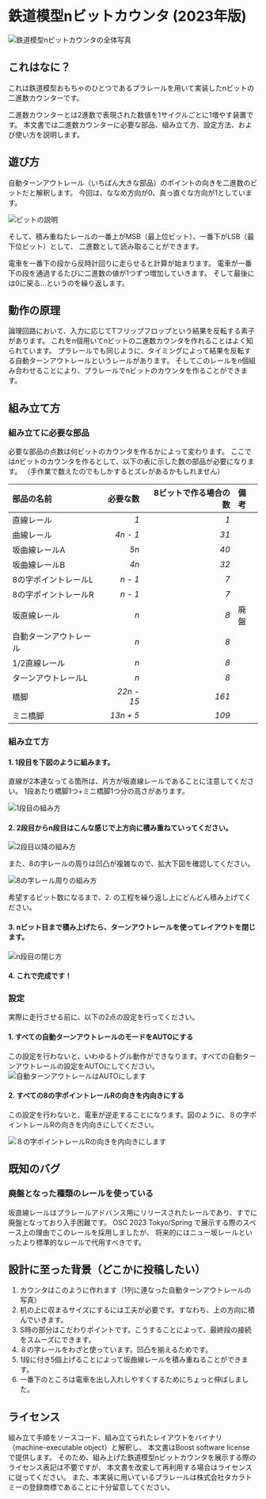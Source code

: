 # 鉄道模型nビットカウンタ (2023年版)

![鉄道模型nビットカウンタの全体写真](./img/0-overview.jpg)

## これはなに？
これは鉄道模型おもちゃのひとつであるプラレールを用いて実装したnビットの二進数カウンターです。

二進数カウンターとは2進数で表現された数値を1サイクルごとに1増やす装置です。
本文書では二進数カウンターに必要な部品、組み立て方、設定方法、および使い方を説明します。

## 遊び方
自動ターンアウトレール（いちばん大きな部品）のポイントの向きを二進数のビットだと解釈します。
今回は、ななめ方向が0、真っ直ぐな方向が1としています。

![ビットの説明](./img/bits.jpg)

そして、積み重ねたレールの一番上がMSB（最上位ビット）、一番下がLSB（最下位ビット）として、
二進数として読み取ることができます。

電車を一番下の段から反時計回りに走らせると計算が始まります。
電車が一番下の段を通過するたびに二進数の値が1つずつ増加していきます。
そして最後には0に戻る...というのを繰り返します。

## 動作の原理
論理回路において、入力に応じてTフリップフロップという結果を反転する素子があります。
これをn個用いてnビットの二進数カウンタを作れることはよく知られています。
プラレールでも同じように、タイミングによって結果を反転する自動ターンアウトレールというレールがあります。
そしてこのレールをn個組み合わせることにより、プラレールでnビットのカウンタを作ることができます。

## 組み立て方
### 組み立てに必要な部品
必要な部品の点数は何ビットのカウンタを作るかによって変わります。
ここでは*n*ビットのカウンタを作るとして、以下の表に示した数の部品が必要になります。
（手作業で数えたのでもしかするとズレがあるかもしれません）

|部品の名前|必要な数|8ビットで作る場合の数|備考|
|:--|--:|--:|:--|
|直線レール| *1* | *1* ||
|曲線レール| *4n - 1* | *31* ||
|坂曲線レールA | *5n* | *40* ||
|坂曲線レールB | *4n* | *32* ||
|8の字ポイントレールL | *n - 1* | *7* ||
|8の字ポイントレールR | *n - 1* | *7* ||
|坂直線レール | *n* | *8* |廃盤|
|自動ターンアウトレール | *n* | *8* ||
|1/2直線レール| *n* | *8* ||
|ターンアウトレールL | *n* | *8* ||
|橋脚 | *22n - 15* | *161* ||
|ミニ橋脚 | *13n + 5* | *109* ||

### 組み立て方
#### 1. 1段目を下図のように組みます。
直線が2本連なってる箇所は、片方が坂直線レールであることに注意してください。
1段あたり橋脚1つ+ミニ橋脚1つ分の高さがあります。

![1段目の組み方](./img/1-first.jpg)

#### 2. 2段目からn段目はこんな感じで上方向に積み重ねていってください。

![2段目以降の組み方](./img/2-next.jpg)

また、8の字レールの周りは凹凸が複雑なので、拡大下図を確認してください。

![8の字レール周りの組み方](./img/2-1-detail.jpg)

希望するビット数になるまで、2. の工程を繰り返し上にどんどん積み上げてください。

#### 3. nビット目まで積み上げたら、ターンアウトレールを使ってレイアウトを閉じます。

![n段目の閉じ方](./img/3-last.jpg)

#### 4. これで完成です！

### 設定
実際に走行させる前に、以下の2点の設定を行ってください。

#### 1. すべての自動ターンアウトレールのモードをAUTOにする
この設定を行わないと、いわゆるトグル動作ができなります。すべての自動ターンアウトレールの設定をAUTOにしてください。
![自動ターンアウトレールはAUTOにします](./img/4-turnout.jpg)

#### 2. すべての8の字ポイントレールRの向きを内向きにする
この設定を行わないと、電車が逆走することになります。図のように、８の字ポイントレールRの向きを内向きにしてください。

![８の字ポイントレールRの向きを内向きにします](./img/5-branch.jpg)

## 既知のバグ
### 廃盤となった種類のレールを使っている
坂直線レールはプラレールアドバンス用にリリースされたレールであり、すでに廃盤となっており入手困難です。
OSC 2023 Tokyo/Spring で展示する際のスペース上の理由でこのレールを採用しましたが、
将来的にはニュー坂レールといったより標準的なレールで代用すべきです。

## 設計に至った背景（どこかに投稿したい）
1. カウンタはこのように作れます（1列に連なった自動ターンアウトレールの写真）
2. 机の上に収まるサイズにするには工夫が必要です。すなわち、上の方向に積んでいきます。
3. S時の部分はこだわりポイントです。こうすることによって、最終段の接続をスムーズにできます。
4. ８の字レールをわざと使っています。凹凸を揃えるためです。
5. 1段に付き5個上げることによって坂曲線レールを積み重ねることができます。
6. 一番下のところは電車を出し入れしやすくするためにちょっと伸ばしました。

## ライセンス
組み立て手順をソースコード、組み立てられたレイアウトをバイナリ（machine-executable object）と解釈し、
本文書はBoost software license で提供します。
そのため、組み上げた鉄道模型nビットカウンタを展示する際のライセンス表記は不要ですが、
本文書を改変して再利用する場合はライセンスに従ってください。
また、本実装に用いているプラレールは株式会社タカラトミーの登録商標であることに十分留意してください。
